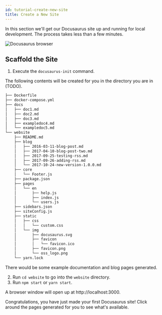 ```yaml
---
id: tutorial-create-new-site
title: Create a New Site
---
```


In this section we'll get our Docusaurus site up and running for local development. The process takes less than a few minutes.

<img alt="Docusaurus browser" src="/img/undraw_docusaurus_browser.svg" class="docImage"/>

## Scaffold the Site

1. Execute the `docusaurus-init` command.

The following contents will be created for you in the directory you are in (TODO).

```sh
├── Dockerfile
├── docker-compose.yml
├── docs
│   ├── doc1.md
│   ├── doc2.md
│   ├── doc3.md
│   ├── exampledoc4.md
│   └── exampledoc5.md
└── website
    ├── README.md
    ├── blog
    │   ├── 2016-03-11-blog-post.md
    │   ├── 2017-04-10-blog-post-two.md
    │   ├── 2017-09-25-testing-rss.md
    │   ├── 2017-09-26-adding-rss.md
    │   └── 2017-10-24-new-version-1.0.0.md
    ├── core
    │   └── Footer.js
    ├── package.json
    ├── pages
    │   └── en
    │       ├── help.js
    │       ├── index.js
    │       └── users.js
    ├── sidebars.json
    ├── siteConfig.js
    ├── static
    │   ├── css
    │   │   └── custom.css
    │   └── img
    │       ├── docusaurus.svg
    │       ├── favicon
    │       │   └── favicon.ico
    │       ├── favicon.png
    │       └── oss_logo.png
    └── yarn.lock
```

There would be some example documentation and blog pages generated.

2. Run `cd website` to go into the `website` directory.
1. Run `npm start` or `yarn start`.

A browser window will open up at http://localhost:3000.

Congratulations, you have just made your first Docusaurus site! Click around the pages generated for you to see what's available.
